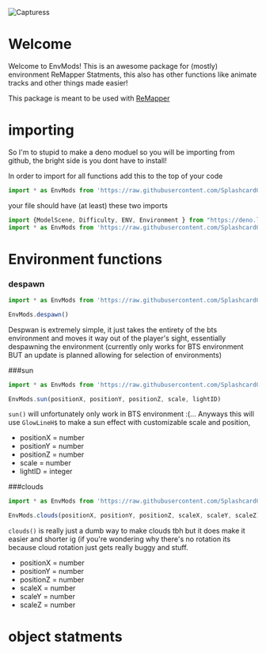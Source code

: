 ![Capturess](https://user-images.githubusercontent.com/111317032/188249287-a204e2f3-e3e6-414c-99dd-4445934e7112.PNG)
# Welcome
Welcome to EnvMods!  This is an awesome package for (mostly) environment ReMapper Statments, this also has other functions like animate tracks and other things made easier!  

This package is meant to be used with [ReMapper](https://github.com/Swifter1243/ReMapper)

# importing
So I'm to stupid to make a deno moduel so you will be importing from github, the bright side is you dont have to install!

In order to import for all functions add this to the top of your code
```ts
import * as EnvMods from 'https://raw.githubusercontent.com/Splashcard04/EnvMods/main/EnvMods/index.ts';
```
your file should have (at least) these two imports
```ts
import {ModelScene, Difficulty, ENV, Environment } from "https://deno.land/x/remapper@2.1.0/src/mod.ts"; //the classes don't matter
import * as EnvMods from 'https://raw.githubusercontent.com/Splashcard04/EnvMods/main/EnvMods/index.ts';
```

# Environment functions
### despawn
```ts
import * as EnvMods from 'https://raw.githubusercontent.com/Splashcard04/EnvMods/main/EnvMods/index.ts';

EnvMods.despawn()
```
Despwan is extremely simple, it just takes the entirety of the bts environment and moves it way out of the player's sight, essentially despawning the environment
(currently only works for BTS environment BUT an update is planned allowing for selection of environments)

###sun

```ts
import * as EnvMods from 'https://raw.githubusercontent.com/Splashcard04/EnvMods/main/EnvMods/index.ts';

EnvMods.sun(positionX, positionY, positionZ, scale, lightID)
```

`sun()` will unfortunately only work in BTS environment :(... Anyways this will use `GlowLineH$` to make a sun effect with customizable scale and position, 
* positionX = number
* positionY = number
* positionZ = number
* scale = number
* lightID = integer

###clouds
```ts
import * as EnvMods from 'https://raw.githubusercontent.com/Splashcard04/EnvMods/main/EnvMods/index.ts';

EnvMods.clouds(positionX, positionY, positionZ, scaleX, scaleY, scaleZ)
```
`clouds()` is really just a dumb way to make clouds tbh but it does make it easier and shorter ig (if you're wondering why there's no rotation its because cloud rotation just gets really buggy and stuff.
* positionX = number
* positionY = number
* positionZ = number
* scaleX = number
* scaleY = number
* scaleZ = number

# object statments
